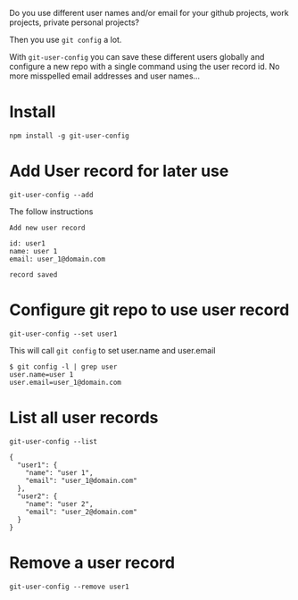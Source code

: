 Do you use different user names and/or email for your github projects, work projects, private personal projects?

Then you use ``git config`` a lot.

With ``git-user-config`` you can save these different users globally and configure a new repo with a single command using the user record id.
No more misspelled email addresses and user names...

# Install

    npm install -g git-user-config

# Add User record for later use

    git-user-config --add

The follow instructions

````
Add new user record

id: user1
name: user 1
email: user_1@domain.com

record saved
````

# Configure git repo to use user record

    git-user-config --set user1

This will call ``git config`` to set user.name and user.email

````
$ git config -l | grep user
user.name=user 1
user.email=user_1@domain.com
````

# List all user records

    git-user-config --list

````
{
  "user1": {
    "name": "user 1",
    "email": "user_1@domain.com"
  },
  "user2": {
    "name": "user 2",
    "email": "user_2@domain.com"
  }
}
````

# Remove a user record

    git-user-config --remove user1